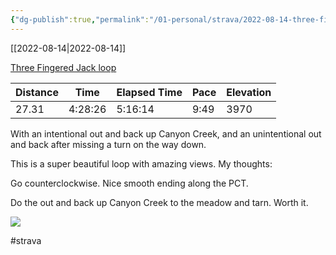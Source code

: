 ```yaml
---
{"dg-publish":true,"permalink":"/01-personal/strava/2022-08-14-three-fingered-jack-loop/"}
---
```



[[2022-08-14\|2022-08-14]]

[Three Fingered Jack loop](https://www.strava.com/activities/7639463086)

| Distance | Time    | Elapsed Time | Pace | Elevation |
| -------- | ------- | ------------ | ---- | --------- |
| 27.31    | 4:28:26 | 5:16:14      | 9:49 | 3970      |


With an intentional out and back up Canyon Creek, and an unintentional out and back after missing a turn on the way down.

This is a super beautiful loop with amazing views. My thoughts:

Go counterclockwise. Nice smooth ending along the PCT.

Do the out and back up Canyon Creek to the meadow and tarn. Worth it.
    
![](https://dgtzuqphqg23d.cloudfront.net/ii-Y5G6lQFecHhudBSM-JZeLLNUmBhJhSLCACF8DSVs-768x576.jpg)

    

#strava
